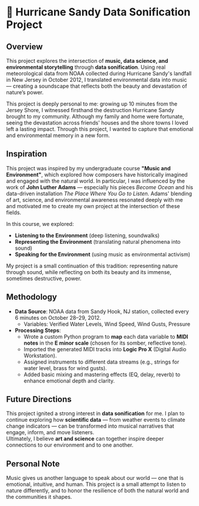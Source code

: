 # 🌊 Hurricane Sandy Data Sonification Project

## Overview

This project explores the intersection of **music, data science, and environmental storytelling** through **data sonification**. Using real meteorological data from NOAA collected during Hurricane Sandy's landfall in New Jersey in October 2012, I translated environmental data into music — creating a soundscape that reflects both the beauty and devastation of nature’s power.

This project is deeply personal to me: growing up 10 minutes from the Jersey Shore, I witnessed firsthand the destruction Hurricane Sandy brought to my community. Although my family and home were fortunate, seeing the devastation across friends' houses and the shore towns I loved left a lasting impact. Through this project, I wanted to capture that emotional and environmental memory in a new form.

## Inspiration

This project was inspired by my undergraduate course **"Music and Environment"**, which explored how composers have historically imagined and engaged with the natural world. In particular, I was influenced by the work of **John Luther Adams** — especially his pieces *Become Ocean* and his data-driven installation *The Place Where You Go to Listen*. Adams' blending of art, science, and environmental awareness resonated deeply with me and motivated me to create my own project at the intersection of these fields.

In this course, we explored:
- **Listening to the Environment** (deep listening, soundwalks)
- **Representing the Environment** (translating natural phenomena into sound)
- **Speaking for the Environment** (using music as environmental activism)

My project is a small continuation of this tradition: representing nature through sound, while reflecting on both its beauty and its immense, sometimes destructive, power.

## Methodology

- **Data Source**: NOAA data from Sandy Hook, NJ station, collected every 6 minutes on October 28–29, 2012.  
  - Variables: Verified Water Levels, Wind Speed, Wind Gusts, Pressure
- **Processing Steps**:
  - Wrote a custom Python program to **map** each data variable to **MIDI notes** in the **E minor scale** (chosen for its somber, reflective tone).
  - Imported the generated MIDI tracks into **Logic Pro X** (Digital Audio Workstation).
  - Assigned instruments to different data streams (e.g., strings for water level, brass for wind gusts).
  - Added basic mixing and mastering effects (EQ, delay, reverb) to enhance emotional depth and clarity.

## Future Directions

This project ignited a strong interest in **data sonification** for me. I plan to continue exploring how **scientific data** — from weather events to climate change indicators — can be transformed into musical narratives that engage, inform, and move listeners.  
Ultimately, I believe **art and science** can together inspire deeper connections to our environment and to one another.

## Personal Note

Music gives us another language to speak about our world — one that is emotional, intuitive, and human. This project is a small attempt to listen to nature differently, and to honor the resilience of both the natural world and the communities it shapes.
